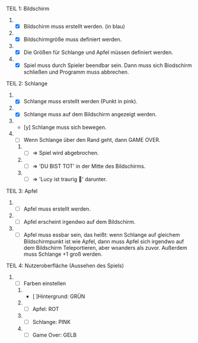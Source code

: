 TEIL 1: Bildschirm

1.  -   [x] Bildschirm muss erstellt werden. (in blau)
2.  -   [x] Bildschirmgröße muss definiert werden.
3.  -   [x] Die Größen für Schlange und Apfel müssen definiert werden.
4.  -   [x] Spiel muss durch Spieler beendbar sein. Dann muss sich Biodschirm schließen und Programm muss abbrechen.

TEIL 2: Schlange

1.  -   [x] Schlange muss erstellt werden (Punkt in pink).
2.  -   [x] Schlange muss auf dem Bildschirm angezeigt werden.
3.  -   [y] Schlange muss sich bewegen.
4.  -   [ ] Wenn Schlange über den Rand geht, dann GAME OVER.
    1.  -   [ ] => Spiel wird abgebrochen.
    2.  -   [ ] => 'DU BIST TOT' in der Mitte des Bildschirms.
    3.  -   [ ] => 'Lucy ist traurig 🥺' darunter.

TEIL 3: Apfel

1.  -   [ ] Apfel muss erstellt werden.
2.  -   [ ] Apfel erscheint irgendwo auf dem Bildschirm.
3.  -   [ ] Apfel muss essbar sein, das heißt: wenn Schlange auf gleichem Bildschirmpunkt ist wie Apfel, dann muss Apfel sich irgendwo auf dem Bildschirm Teleportieren, aber woanders als zuvor. Außerdem muss Schlange +1 groß werden.

TEIL 4: Nutzeroberfläche (Aussehen des Spiels)

1.  -   [ ] Farben einstellen
    1.  -   [ ]Hintergrund: GRÜN
    2.  -   [ ] Apfel: ROT
    3.  -   [ ] Schlange: PINK
    4.  -   [ ] Game Over: GELB
